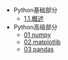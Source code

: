 * Python基础部分
    * [1.1.概述](Python/01概述/1.1.概述.md)
* Python高级部分
    * [01 numpy](Datascience/Datascience_1numpy.md)
    * [02 matplotlib](Datascience/Datascience_2matplotlib.md)
    * [03 pandas](Datascience/Datascience_pandas.md)
